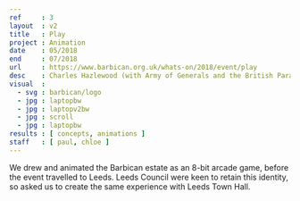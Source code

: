 ```yaml
---
ref     : 3
layout  : v2
title   : Play
project : Animation
date    : 05/2018
end     : 07/2018
url     : https://www.barbican.org.uk/whats-on/2018/event/play
desc    : Charles Hazlewood (with Army of Generals and the British Paraorchestra).
visual  :
  - svg : barbican/logo
  - jpg : laptopbw
  - jpg : laptopv2bw
  - jpg : scroll
  - jpg : laptopbw
results : [ concepts, animations ]
staff   : [ paul, chloe ]
---
```


We drew and animated the Barbican estate as an 8-bit arcade game, before the event travelled to Leeds. Leeds Council were keen to retain this identity, so asked us to create the same experience with Leeds Town Hall.
